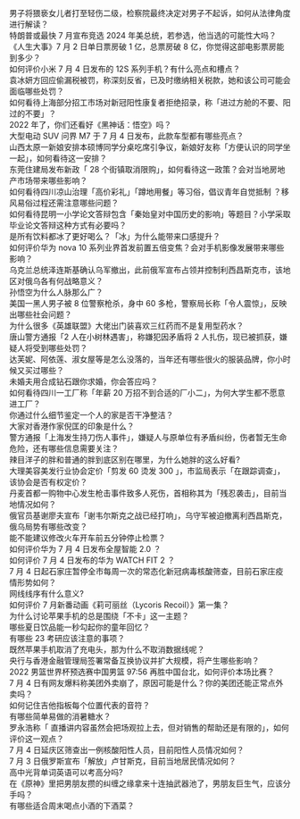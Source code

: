 男子将猥亵女儿者打至轻伤二级，检察院最终决定对男子不起诉，如何从法律角度进行解读？  
特朗普或最快 7 月宣布竞选 2024 年美总统，若参选，他当选的可能性大吗？  
《人生大事》7 月 2 日单日票房破 1 亿，总票房破 8 亿，你觉得这部电影票房能到多少？  
如何评价小米 7 月 4 日发布的 12S 系列手机？有什么亮点和槽点？  
袁冰妍方回应偷漏税被罚，称深刻反省，已及时缴纳相关税款，她和该公司可能会面临哪些处罚？  
如何看待上海部分招工市场对新冠阳性康复者拒绝招录，称「进过方舱的不要、阳过的不要」？  
2022 年了，你们还看好《黑神话：悟空》吗？  
大型电动 SUV 问界 M7 于 7 月 4 日发布，此款车型都有哪些亮点？  
山西太原一新娘安排本硕博同学分桌吃席引争议，新娘好友称「方便认识的同学坐一起」，如何看待这一安排？  
东莞住建局发布新政「 28 个街镇取消限购」，如何看待这一政策？会对当地房地产市场带来哪些影响？  
如何看待四川凉山治理「高价彩礼」「蹲地用餐」等习俗，倡议青年自觉抵制 ？移风易俗过程还需注意哪些问题？  
如何看待昆明一小学论文答辩包含「秦始皇对中国历史的影响」等题目？小学采取毕业论文答辩这种方式有必要吗？  
是所有饮料都冰了更好喝么？「冰」为什么能带来口感提升？  
如何评价华为 nova 10 系列业界首发前置五倍变焦？会对手机影像发展带来哪些影响？  
乌克兰总统泽连斯基确认乌军撤出，此前俄军宣布占领并控制利西昌斯克市，该地区对俄乌各有何战略意义？  
孙悟空为什么人脉那么广？  
美国一黑人男子被 8 位警察枪杀，身中 60 多枪，警察局长称「令人震惊」，反映出哪些社会问题？  
为什么很多《英雄联盟》大佬出门装喜欢三红药而不是复用型药水？  
唐山警方通报「2 人在小树林遇害」，称嫌犯因矛盾将 2 人扎伤，现已被抓获，嫌疑人将受到哪些处罚？  
达芙妮、阿依莲、淑女屋等是怎么没落的，当年还有哪些很火的服装品牌，你小时候又买过哪些？  
未婚夫用合成钻石跟你求婚，你会答应吗？  
如何看待四川一工厂称「年薪 20 万招不到合适的厂小二」，为何大学生都不愿意进工厂？  
你通过什么细节鉴定一个人的家是否干净整洁？  
大家对香港作家倪匡的印象是什么？  
警方通报「上海发生持刀伤人事件」，嫌疑人与原单位有矛盾纠纷，伤者暂无生命危险，还有哪些信息需要关注？  
辣目洋子的胖和普通的胖到底区别在哪里，为什么她胖的这么好看?  
大理美容美发行业协会定价「剪发 60 烫发 300 」，市监局表示「在跟踪调查」，该协会是否有权定价？  
丹麦首都一购物中心发生枪击事件致多人死伤，首相称其为「残忍袭击」，目前当地情况如何？  
俄官员基谢廖夫宣布「谢韦尔斯克之战已经打响」，乌守军被迫撤离利西昌斯克，俄乌局势有哪些改变？  
能不能建议修改火车开车前五分钟停止检票？  
如何评价华为 7 月 4 日发布全屋智能 2.0 ？  
如何评价 7 月 4 日发布的华为 WATCH FIT 2 ？  
7 月 4 日起石家庄暂停全市每周一次的常态化新冠病毒核酸筛查，目前石家庄疫情形势如何？  
网线线序有什么意义?  
如何评价 7 月新番动画《莉可丽丝（Lycoris Recoil）》第一集？  
为什么讨论苹果手机的总是围绕「不卡」这一主题？  
哪些夏日饮品能一秒勾起你的童年回忆？  
有哪些 23 考研应该注意的事项？  
既然苹果手机取消了充电头，那为什么不取消数据线呢？  
央行与香港金融管理局签署常备互换协议并扩大规模，将产生哪些影响？  
2022 男篮世界杯预选赛中国男篮 97:56 再胜中国台北，如何评价本场比赛？  
7 月 4 日有网友爆料称美团外卖崩了，原因可能是什么？你的美团还能正常点外卖吗？  
如何记住吉他指板每个位置代表的音符？  
有哪些简单易做的消暑糖水？  
罗永浩称「 直播讲内容虽然会把场观拉上去，但对销售的帮助还是有限的」，如何评价这一观点？  
7 月 4 日延庆区筛查出一例核酸阳性人员，目前阳性人员情况如何？  
7 月 3 日俄罗斯宣布「解放」卢甘斯克，目前当地居民情况如何？  
高中光背单词英语可以考高分吗?  
在《原神》里把男朋友攒的纠缠之缘拿来十连抽武器池了，男朋友巨生气，应该分手吗？  
有哪些适合周末喝点小酒的下酒菜？  
